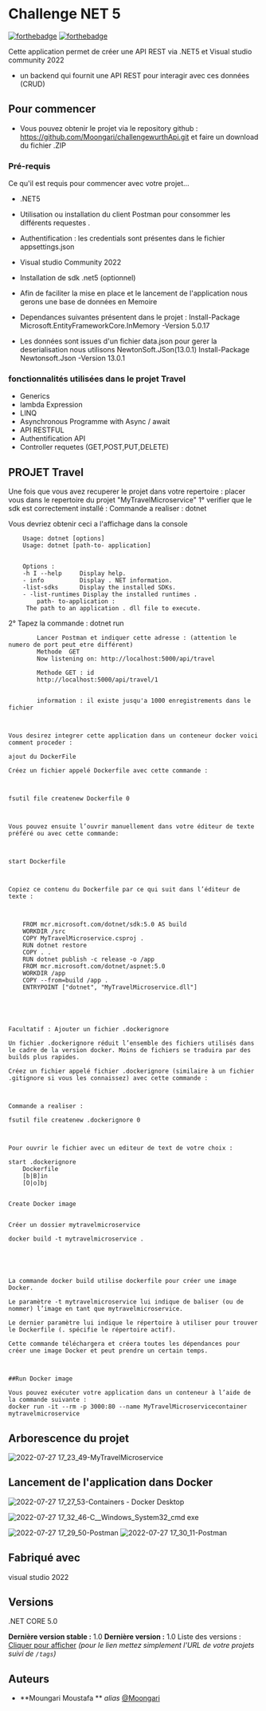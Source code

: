 # Challenge NET 5


[![forthebadge](http://forthebadge.com/images/badges/built-with-love.svg)](http://forthebadge.com)  [![forthebadge](http://forthebadge.com/images/badges/powered-by-electricity.svg)](http://forthebadge.com)

Cette application permet de créer une API REST via .NET5 et Visual studio community 2022
- un backend qui fournit une API REST pour interagir avec ces données (CRUD)
## Pour commencer

- Vous pouvez obtenir le projet via le repository github : https://github.com/Moongari/challengewurthApi.git 
et faire un download du fichier .ZIP



### Pré-requis

Ce qu'il est requis pour commencer avec votre projet...

- .NET5
- Utilisation ou installation  du client Postman pour consommer les différents requestes .
- Authentification : les credentials sont présentes dans le fichier appsettings.json
- Visual studio Community 2022
- Installation de sdk .net5 (optionnel)
- Afin de faciliter la mise en place et le lancement de l'application nous gerons une base de données en Memoire

- Dependances suivantes présentent dans le projet  :
	Install-Package Microsoft.EntityFrameworkCore.InMemory -Version 5.0.17

- Les données sont issues d'un fichier data.json pour gerer la deserialisation nous utilisons NewtonSoft.JSon(13.0.1)
		Install-Package Newtonsoft.Json -Version 13.0.1
		
	


### fonctionnalités utilisées dans le projet Travel

- Generics
- lambda Expression
- LINQ
- Asynchronous Programme with Async / await
- API RESTFUL
- Authentification API
- Controller requetes (GET,POST,PUT,DELETE)


## PROJET Travel
 
 Une fois que vous avez recuperer le projet dans votre repertoire :
 placer vous dans le repertoire du projet "MyTravelMicroservice"
 1° verifier que le sdk est correctement installé : 
 	Commande a realiser :
 	dotnet 
 
 Vous devriez obtenir ceci a l'affichage dans la console 
 
		Usage: dotnet [options] 
		Usage: dotnet [path-to- application] 


		Options : 
		-h I --help 	Display help. 
		- info 			Display . NET information. 
		-list-sdks  	Display the installed SDKs.
		- -list-runtimes Display the installed runtimes . 
			path- to-application : 	
		 The path to an application . dll file to execute. 	

 2° Tapez la commande :   dotnet run
			
			Lancer Postman et indiquer cette adresse : (attention le numero de port peut etre différent)
			Methode  GET 
			Now listening on: http://localhost:5000/api/travel
			
			Methode GET : id
			http://localhost:5000/api/travel/1
			
			
			information : il existe jusqu'a 1000 enregistrements dans le fichier



	Vous desirez integrer cette application dans un conteneur docker voici comment proceder :
	
	ajout du DockerFile 

	Créez un fichier appelé Dockerfile avec cette commande :

 

	fsutil file createnew Dockerfile 0 

 

	Vous pouvez ensuite l’ouvrir manuellement dans votre éditeur de texte préféré ou avec cette commande:

 

	start Dockerfile 

 

	Copiez ce contenu du Dockerfile par ce qui suit dans l’éditeur de texte :

 

		FROM mcr.microsoft.com/dotnet/sdk:5.0 AS build 
		WORKDIR /src 
		COPY MyTravelMicroservice.csproj . 
		RUN dotnet restore 
		COPY . . 
		RUN dotnet publish -c release -o /app 
		FROM mcr.microsoft.com/dotnet/aspnet:5.0 
		WORKDIR /app 
		COPY --from=build /app . 
		ENTRYPOINT ["dotnet", "MyTravelMicroservice.dll"] 

 

 

	Facultatif : Ajouter un fichier .dockerignore 

	Un fichier .dockerignore réduit l’ensemble des fichiers utilisés dans le cadre de la version docker. Moins de fichiers se traduira par des builds plus rapides. 

	Créez un fichier appelé fichier .dockerignore (similaire à un fichier .gitignore si vous les connaissez) avec cette commande : 

 

	Commande a realiser : 

	fsutil file createnew .dockerignore 0 

	 

	Pour ouvrir le fichier avec un editeur de text de votre choix : 

	start .dockerignore 
		Dockerfile
		[b|B]in
		[O|o]bj
 

	Create Docker image 

 	
	Créer un dossier mytravelmicroservice
	
	docker build -t mytravelmicroservice . 

 

 

	La commande docker build utilise dockerfile pour créer une image Docker. 

	Le paramètre -t mytravelmicroservice lui indique de baliser (ou de nommer) l’image en tant que mytravelmicroservice. 

	Le dernier paramètre lui indique le répertoire à utiliser pour trouver le Dockerfile (. spécifie le répertoire actif). 

	Cette commande téléchargera et créera toutes les dépendances pour créer une image Docker et peut prendre un certain temps. 

 

	##Run Docker image 

	Vous pouvez exécuter votre application dans un conteneur à l’aide de la commande suivante :
	docker run -it --rm -p 3000:80 --name MyTravelMicroservicecontainer mytravelmicroservice 

	
## Arborescence du projet 

	
![2022-07-27 17_23_49-MyTravelMicroservice](https://user-images.githubusercontent.com/56550445/181286494-a2fb7289-9505-422d-ae1f-072efb9e7092.png)

## Lancement de l'application dans Docker 

![2022-07-27 17_27_53-Containers - Docker Desktop](https://user-images.githubusercontent.com/56550445/181287463-e602540a-5eab-4c40-8eb5-17fcf0845bd8.png)

![2022-07-27 17_32_46-C__Windows_System32_cmd exe](https://user-images.githubusercontent.com/56550445/181287989-ec93cc45-8c02-4ff2-8075-15a9c8800763.png)

![2022-07-27 17_29_50-Postman](https://user-images.githubusercontent.com/56550445/181287576-a8c1e758-3ee9-4c01-801e-8e34b37c2f22.png)
![2022-07-27 17_30_11-Postman](https://user-images.githubusercontent.com/56550445/181287598-9a9b8962-87e7-4a50-8866-6aeb35dc5f6c.png)

## Fabriqué avec
 visual studio 2022


## Versions
.NET CORE 5.0


**Dernière version stable :** 1.0
**Dernière version :** 1.0
Liste des versions : [Cliquer pour afficher](https://github.com/your/project-name/tags)
_(pour le lien mettez simplement l'URL de votre projets suivi de ``/tags``)_

## Auteurs

* **Moungari Moustafa ** _alias_ [@Moongari](https://github.com/Moongari)






